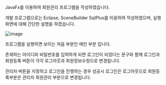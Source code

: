 JavaFx를 이용하여 회원관리 프로그램을 작성하였습니다.

개발 프로그램으로는 Eclipse, SceneBuilder SqlPlus를 이용하여 작성하였으며, 실행화면에 대해 간단한 설명을 하겠습니다.

![image](https://github.com/hyuny20/membership/assets/97486403/da454429-7204-487f-999a-aa09ed334de2)

프로그램을 실행하면 보이는 처음 부분인 메인 부분 입니다.

존재하는 아이디와 비밀번호를 입력하게 되면 로그인이 되었다는 문구와 함께 로그인과 회원등록 버튼이 각각 로그아웃과 회원정보수정으로 변경됩니다.

관리자 버튼을 지정하고 로그인을 진행하는 경우 성공시 로그인은 로그아웃으로 회원등록부분은 관리자 회원관리 부분으로 변경됩니다.


